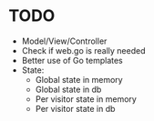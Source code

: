 TODO
====

* Model/View/Controller
* Check if web.go is really needed
* Better use of Go templates
* State:
    - Global state in memory
    - Global state in db
    - Per visitor state in memory
    - Per visitor state in db
